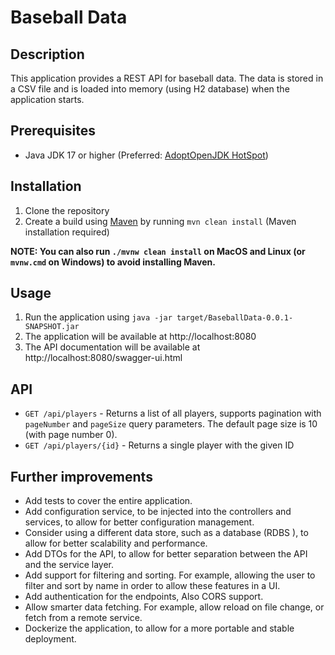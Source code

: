 # Baseball Data

## Description

This application provides a REST API for baseball data.
The data is stored in a CSV file and is loaded into memory (using H2 database) when the application starts.

## Prerequisites

* Java JDK 17 or higher (Preferred: [AdoptOpenJDK HotSpot](https://adoptopenjdk.net/))

## Installation

1. Clone the repository
1. Create a build using [Maven](https://maven.apache.org/) by running `mvn clean install` (Maven installation
   required)

**NOTE: You can also run `./mvnw clean install` on MacOS and Linux (or `mvnw.cmd` on Windows)
to avoid installing Maven.**

## Usage

1. Run the application using `java -jar target/BaseballData-0.0.1-SNAPSHOT.jar`
1. The application will be available at http://localhost:8080
1. The API documentation will be available at http://localhost:8080/swagger-ui.html

## API

* `GET /api/players` - Returns a list of all players, supports pagination with `pageNumber` and `pageSize` query
  parameters. The default page size is 10 (with page number 0).
* `GET /api/players/{id}` - Returns a single player with the given ID

## Further improvements

* Add tests to cover the entire application.
* Add configuration service, to be injected into the controllers and services, to allow for better configuration
  management.
* Consider using a different data store, such as a database (RDBS ), to allow for better scalability and performance.
* Add DTOs for the API, to allow for better separation between the API and the service layer.
* Add support for filtering and sorting. For example, allowing the user to filter and sort by name in order to allow
  these features in a UI.
* Add authentication for the endpoints, Also CORS support.
* Allow smarter data fetching. For example, allow reload on file change, or fetch from a remote service.
* Dockerize the application, to allow for a more portable and stable deployment.